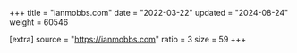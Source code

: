 +++
title = "ianmobbs.com"
date = "2022-03-22"
updated = "2024-08-24"
weight = 60546

[extra]
source = "https://ianmobbs.com"
ratio = 3
size = 59
+++
